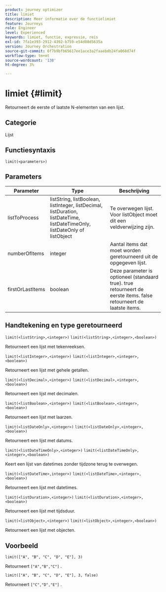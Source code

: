 ```yaml
---
product: journey optimizer
title: limiet
description: Meer informatie over de functielimiet
feature: Journeys
role: Engineer
level: Experienced
keywords: limiet, functie, expressie, reis
exl-id: 7fa1e393-2912-4392-b759-e54d08d5635a
version: Journey Orchestration
source-git-commit: 6f7b9bfb65617ee1ace3a2faaebdb24fa068d74f
workflow-type: tm+mt
source-wordcount: '138'
ht-degree: 3%

---
```


# limiet {#limit}

Retourneert de eerste of laatste N-elementen van een lijst.

## Categorie

Lijst

## Functiesyntaxis

`limit(<parameters>)`

## Parameters

| Parameter | Type | Beschrijving |
|-----------|------------------|------------------|
| listToProcess | listString, listBoolean, listInteger, listDecimal, listDuration, listDateTime, listDateTimeOnly, listDateOnly of listObject | Te overwegen lijst. Voor listObject moet dit een veldverwijzing zijn. |
| numberOfItems | integer | Aantal items dat moet worden geretourneerd uit de opgegeven lijst. |
| firstOrLastItems | boolean | Deze parameter is optioneel (standaard true). true retourneert de eerste items. false retourneert de laatste items. |

## Handtekening en type geretourneerd

`limit(<listString>,<integer>)`
`limit(<listString>,<integer>,<boolean>)`

Retourneert een lijst met tekenreeksen.

`limit(<listInteger>,<integer>)`
`limit(<listInteger>,<integer>,<boolean>)`

Retourneert een lijst met gehele getallen.

`limit(<listDecimal>,<integer>)`
`limit(<listDecimal>,<integer>,<boolean>)`

Retourneert een lijst met decimalen.

`limit(<listBoolean>,<integer>)`
`limit(<listBoolean>,<integer>,<boolean>)`

Retourneert een lijst met laarzen.

`limit(<listDateOnly>,<integer>)`
`limit(<listDateOnly>,<integer>,<boolean>)`

Retourneert een lijst met datums.

`limit(<listDateTimeOnly>,<integer>)`
`limit(<listDateTimeOnly>,<integer>,<boolean>)`

Keert een lijst van datetimes zonder tijdzone terug te overwegen.

`limit(<listDateTime>,integer>)`
`limit(<listDateTime>,<integer>,<boolean>)`

Retourneert een lijst met datetimes.

`limit(<listDuration>,<integer>)`
`limit(<listDuration>,<integer>,<boolean>)`

Retourneert een lijst met tijdsduur.

`limit(<listObject>,<integer>)`
`limit(<listObject>,<integer>,<boolean>)`

Retourneert een lijst met objecten.

## Voorbeeld

`limit(["A", "B", "C", "D", "E"], 3)`

Retourneert `["A","B","C"]` .

`limit(["A", "B", "C", "D", "E"], 3, false)`

Retourneert `["C","D","E"]` .

